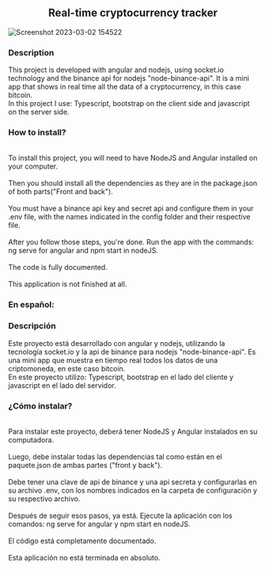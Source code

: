 <h2 align="center">Real-time cryptocurrency tracker</h2>

![Screenshot 2023-03-02 154522](https://user-images.githubusercontent.com/107947627/222605061-51775c83-3c59-40ff-8ca0-1fbf5da13e1d.png)


<h3>Description</h3>

<p>This project is developed with angular and nodejs, using socket.io technology and the binance api for nodejs "node-binance-api". It is a mini app that shows in real time all the data of a cryptocurrency, in this case bitcoin.
<br>
 In this project I use: Typescript, bootstrap on the client side and javascript on the server side.
</p>

<h3>How to install?</h3>
<p><br>To install this project, you will need to have NodeJS and Angular installed on your computer.
<br>
 <br>
Then you should install all the dependencies as they are in the package.json of both parts("Front and back").
<br>
 <br>
You must have a binance api key and secret api and configure them in your .env file, with the names indicated in the config folder and their respective file.
<br>
 <br>
 After you follow those steps, you're done. Run the app with the commands: ng serve for angular and npm start in nodeJS.
 <br>
 <br>
 The code is fully documented. 
 <br>
 <br>
 This application is not finished at all.
</p>

### En español:

<h3>Descripción</h3>

<p>Este proyecto está desarrollado con angular y nodejs, utilizando la tecnología socket.io y la api de binance para nodejs "node-binance-api". Es una mini app que muestra en tiempo real todos los datos de una criptomoneda, en este caso bitcoin.
<br>
   En este proyecto utilizo: Typescript, bootstrap en el lado del cliente y javascript en el lado del servidor.
</p>

<h3>¿Cómo instalar?</h3>
<p><br>Para instalar este proyecto, deberá tener NodeJS y Angular instalados en su computadora.
<br>
   <br>
Luego, debe instalar todas las dependencias tal como están en el paquete.json de ambas partes ("front y back").
<br>
   <br>
Debe tener una clave de api de binance y una api secreta y configurarlas en su archivo .env, con los nombres indicados en la carpeta de configuración y su respectivo archivo.
<br>
   <br>
   Después de seguir esos pasos, ya está. Ejecute la aplicación con los comandos: ng serve for angular y npm start en nodeJS.
   <br>
   <br>
   El código está completamente documentado.
   <br>
   <br>
   Esta aplicación no está terminada en absoluto.
</p>
